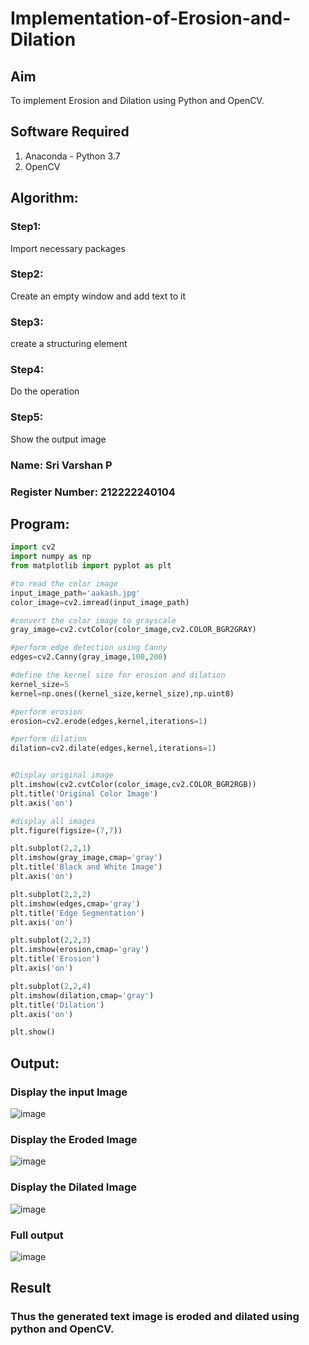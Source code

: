 
# Implementation-of-Erosion-and-Dilation

## Aim

To implement Erosion and Dilation using Python and OpenCV.

## Software Required
1. Anaconda - Python 3.7
2. OpenCV

   
## Algorithm:

### Step1:

Import necessary packages

### Step2:

Create an empty window and add text to it

### Step3:

create a structuring element

### Step4:

Do the operation

### Step5:

Show the output image

### Name: Sri Varshan P
### Register Number: 212222240104
 
## Program:

``` Python
import cv2
import numpy as np
from matplotlib import pyplot as plt
```

```py
#to read the color image
input_image_path='aakash.jpg'
color_image=cv2.imread(input_image_path)
```
```py
#convert the color image to grayscale
gray_image=cv2.cvtColor(color_image,cv2.COLOR_BGR2GRAY)
```
```py
#perform edge detection using Canny
edges=cv2.Canny(gray_image,100,200)
```
```py
#define the kernel size for erosion and dilation
kernel_size=5
kernel=np.ones((kernel_size,kernel_size),np.uint8)
```
```py
#perform erosion
erosion=cv2.erode(edges,kernel,iterations=1)

#perform dilation
dilation=cv2.dilate(edges,kernel,iterations=1)
```
```py

#Display original image
plt.imshow(cv2.cvtColor(color_image,cv2.COLOR_BGR2RGB))
plt.title('Original Color Image')
plt.axis('on')
```
```py
#display all images
plt.figure(figsize=(7,7))

plt.subplot(2,2,1)
plt.imshow(gray_image,cmap='gray')
plt.title('Black and White Image')
plt.axis('on')

plt.subplot(2,2,2)
plt.imshow(edges,cmap='gray')
plt.title('Edge Segmentation')
plt.axis('on')

plt.subplot(2,2,3)
plt.imshow(erosion,cmap='gray')
plt.title('Erosion')
plt.axis('on')

plt.subplot(2,2,4)
plt.imshow(dilation,cmap='gray')
plt.title('Dilation')
plt.axis('on')

plt.show()
```
## Output:

### Display the input Image

![image](https://github.com/PSriVarshan/erosion-dilation/assets/114944059/3ec96dd8-a67d-491c-a54b-f5fe1d2860a8)


### Display the Eroded Image

![image](https://github.com/PSriVarshan/erosion-dilation/assets/114944059/b455b27e-b700-4f31-aebc-d21a19e49a08)

### Display the Dilated Image

![image](https://github.com/PSriVarshan/erosion-dilation/assets/114944059/7daa4114-6d9f-45a3-bb9d-7526231724e3)

### Full output

![image](https://github.com/PSriVarshan/erosion-dilation/assets/114944059/2e026aa9-1e94-4678-9bb2-046c70dad1ec)



## Result

### Thus the generated text image is eroded and dilated using python and OpenCV.

